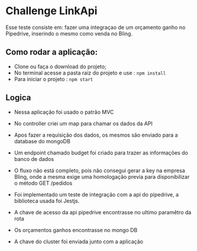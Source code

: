 # Challenge LinkApi

Esse teste consiste em: fazer uma integraçao de um orçamento ganho no Pipedrive, inserindo o mesmo como venda no Bling.

## Como rodar a aplicação:

- Clone ou faça o download do projeto;
- No terminal acesse a pasta raiz do projeto e use :
  `npm install`
- Para iniciar o projeto : 
`npm start`

## Logica

* Nessa aplicação foi usado o patrão MVC
* No controller criei um map para chamar os dados da API
* Apos fazer a requisição dos dados, os mesmos são enviado para a database do mongoDB
* Um endpoint chamado budget foi criado para trazer as informações do banco de dados
* O fluxo não está completo, pois não consegui gerar a key na empresa Bling, onde a mesma exige uma homologação previa para disponibilizar o método GET /pedidos
* Foi implementado um teste de integração com a api do pipedrive, a biblioteca usada foi Jestjs. 

* A chave de acesso da api pipedrive encontrasse no ultimo paramêtro da rota
* Os orçamentos ganhos encontrasse no mongo DB
* A chave do cluster foi enviada junto com a aplicação
